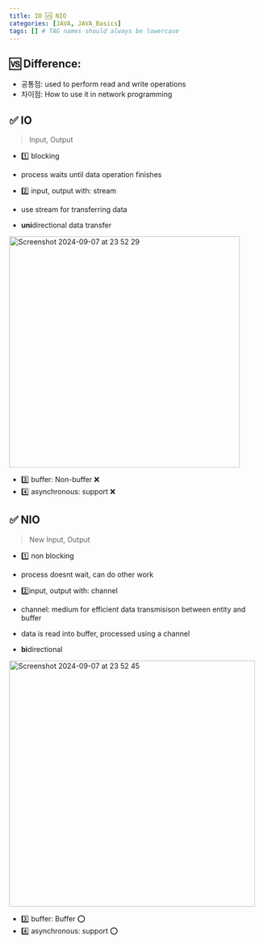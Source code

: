 ```yaml
---
title: IO 🆚 NIO
categories: [JAVA, JAVA_Basics]
tags: [] # TAG names should always be lowercase
---
```


## 🆚 **Difference:**

- 공통점: used to perform read and write operations
- 차이점: How to use it in network programming

## ✅ IO

> Input, Output

- 1️⃣ blocking
- process waits until data operation finishes

- 2️⃣ input, output with: stream
- use stream for transferring data
- **uni**directional data transfer

<img width="457" alt="Screenshot 2024-09-07 at 23 52 29" src="https://github.com/user-attachments/assets/6dce82b2-17d8-43b1-be35-90dc3806742f">

- 3️⃣ buffer: Non-buffer ❌
- 4️⃣ asynchronous: support ❌

## ✅ NIO

> New Input, Output

- 1️⃣ non blocking
- process doesnt wait, can do other work

- 2️⃣input, output with: channel
- channel: medium for efficient data transmisison between entity and buffer
- data is read into buffer, processed using a channel
- **bi**directional

<img width="487" alt="Screenshot 2024-09-07 at 23 52 45" src="https://github.com/user-attachments/assets/08a5cc95-6075-47c6-ac28-bf264ab74809">

- 3️⃣ buffer: Buffer ⭕️
- 4️⃣ asynchronous: support ⭕️
